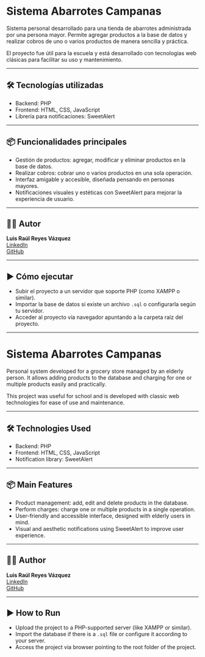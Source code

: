# Sistema Abarrotes Campanas

Sistema personal desarrollado para una tienda de abarrotes administrada por una persona mayor. Permite agregar productos a la base de datos y realizar cobros de uno o varios productos de manera sencilla y práctica.

El proyecto fue útil para la escuela y está desarrollado con tecnologías web clásicas para facilitar su uso y mantenimiento.

---

## 🛠 Tecnologías utilizadas

- Backend: PHP  
- Frontend: HTML, CSS, JavaScript  
- Librería para notificaciones: SweetAlert  

---

## 📦 Funcionalidades principales

- Gestión de productos: agregar, modificar y eliminar productos en la base de datos.  
- Realizar cobros: cobrar uno o varios productos en una sola operación.  
- Interfaz amigable y accesible, diseñada pensando en personas mayores.  
- Notificaciones visuales y estéticas con SweetAlert para mejorar la experiencia de usuario.  

---

## 🧑‍💻 Autor

**Luis Raúl Reyes Vázquez**  
[LinkedIn](https://www.linkedin.com/in/luis-raúl-reyes-vazquez-ba310a15a/)  
[GitHub](https://github.com/Rulas54)

---

## ▶️ Cómo ejecutar

- Subir el proyecto a un servidor que soporte PHP (como XAMPP o similar).  
- Importar la base de datos si existe un archivo `.sql` o configurarla según tu servidor.  
- Acceder al proyecto vía navegador apuntando a la carpeta raíz del proyecto.  

---

# Sistema Abarrotes Campanas

Personal system developed for a grocery store managed by an elderly person. It allows adding products to the database and charging for one or multiple products easily and practically.

This project was useful for school and is developed with classic web technologies for ease of use and maintenance.

---

## 🛠 Technologies Used

- Backend: PHP  
- Frontend: HTML, CSS, JavaScript  
- Notification library: SweetAlert  

---

## 📦 Main Features

- Product management: add, edit and delete products in the database.  
- Perform charges: charge one or multiple products in a single operation.  
- User-friendly and accessible interface, designed with elderly users in mind.  
- Visual and aesthetic notifications using SweetAlert to improve user experience.  

---

## 🧑‍💻 Author

**Luis Raúl Reyes Vázquez**  
[LinkedIn](https://www.linkedin.com/in/luis-raúl-reyes-vazquez-ba310a15a/)  
[GitHub](https://github.com/Rulas54)

---

## ▶️ How to Run

- Upload the project to a PHP-supported server (like XAMPP or similar).  
- Import the database if there is a `.sql` file or configure it according to your server.  
- Access the project via browser pointing to the root folder of the project.  
